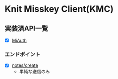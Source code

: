 # Knit Misskey Client(KMC)

## 実装済API一覧

- [x] [MiAuth](https://misskey-hub.net/docs/api)

### エンドポイント

- [x] [notes/create](https://misskey-hub.net/docs/api/endpoints/notes/create.html)
    - 単純な送信のみ